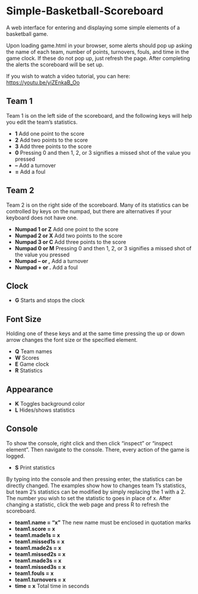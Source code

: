 # Simple-Basketball-Scoreboard
A web interface for entering and displaying some simple elements of a basketball game.

Upon loading game.html in your browser, some alerts should pop up asking the name of each team, number of points, turnovers, fouls, and time in the game clock. If these do not pop up, just refresh the page. After completing the alerts the scoreboard will be set up.

If you wish to watch a video tutorial, you can here:
https://youtu.be/yiZEnkaB_Oo

## Team 1
Team 1 is on the left side of the scoreboard, and the following keys will help you edit the team’s statistics.

- **1** Add one point to the score
- **2** Add two points to the score
- **3** Add three points to the score
- **0** Pressing 0 and then 1, 2, or 3 signifies a missed shot of the value you pressed
- **–** Add a turnover
- **=** Add a foul

## Team 2
Team 2 is on the right side of the scoreboard. Many of its statistics can be controlled by keys on the numpad, but there are alternatives if your keyboard does not have one.

- **Numpad 1 or Z** Add one point to the score
- **Numpad 2 or X** Add two points to the score
- **Numpad 3 or C** Add three points to the score
- **Numpad 0 or M** Pressing 0 and then 1, 2, or 3 signifies a missed shot of the value you pressed
- **Numpad – or ,** Add a turnover
- **Numpad + or .** Add a foul

## Clock
- **G** Starts and stops the clock

## Font Size
Holding one of these keys and at the same time pressing the up or down arrow changes the font size or the specified element.

- **Q** Team names
- **W** Scores
- **E** Game clock
- **R** Statistics

## Appearance
- **K** Toggles background color
- **L** Hides/shows statistics

## Console
To show the console, right click and then click “inspect” or “inspect element”. Then navigate to the console. There, every action of the game is logged.

- **S** Print statistics

By typing into the console and then pressing enter, the statistics can be directly changed. The examples show how to changes team 1’s statistics, but team 2’s statistics can be modified by simply replacing the 1 with a 2. The number you wish to set the statistic to goes in place of x. After changing a statistic, click the web page and press R to refresh the scoreboard.

- **team1.name = “x”** The new name must be enclosed in quotation marks
- **team1.score = x** 
- **team1.made1s = x**
- **team1.missed1s = x**
- **team1.made2s = x**
- **team1.missed2s = x**
- **team1.made3s = x**
- **team1.missed3s = x**
- **team1.fouls = x**
- **team1.turnovers = x**
- **time = x** Total time in seconds
